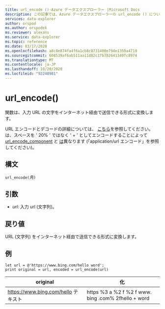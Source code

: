 ```yaml
---
title: url_encode ()-Azure データエクスプローラー |Microsoft Docs
description: この記事では、Azure データエクスプローラーの url_encode () について説明します。
services: data-explorer
author: orspod
ms.author: orspodek
ms.reviewer: alexans
ms.service: data-explorer
ms.topic: reference
ms.date: 03/17/2020
ms.openlocfilehash: a8c8e874fa4f6a1cb8c8731400e794e1359a4719
ms.sourcegitcommit: 608539af6ab511aa11d82c17b782641340fc8974
ms.translationtype: MT
ms.contentlocale: ja-JP
ms.lasthandoff: 10/20/2020
ms.locfileid: "92240981"
---
```

# <a name="url_encode"></a>url_encode()

関数は、入力 URL の文字をインターネット経由で送信できる形式に変換します。 

URL エンコードとデコードの詳細については、 [こちら](https://en.wikipedia.org/wiki/Percent-encoding)を参照してください。
は、スペースを ' 20% ' ではなく ' + ' としてエンコードすることによって [url_encode_component](./urlencodecomponentfunction.md) と [は](https://en.wikipedia.org/wiki/Percent-encoding)異なります (「application/url エンコード」を参照してください)。

## <a name="syntax"></a>構文

`url_encode(`*先*`)`

## <a name="arguments"></a>引数

* *url*: 入力 url (文字列)。  

## <a name="returns"></a>戻り値

URL (文字列) をインターネット経由で送信できる形式に変換します。

## <a name="examples"></a>例

```kusto
let url = @'https://www.bing.com/hello word';
print original = url, encoded = url_encode(url)
```

|original|化|
|---|---|
|https://www.bing.com/hello テキスト|https %3 a %2 f %2 f www. bing .com% 2fhello + word|


 